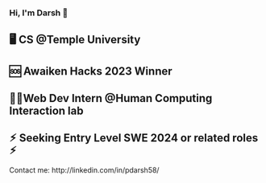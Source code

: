 ### Hi, I'm Darsh 👋
<h2>🖥 CS @Temple University</h2>
<h2>🆘 Awaiken Hacks 2023 Winner</h2>

<h2>👨‍💻Web Dev Intern @Human Computing Interaction lab</h2>

<h2>⚡︎ Seeking Entry Level SWE 2024 or related roles ⚡︎</h2>
Contact me: http://linkedin.com/in/pdarsh58/










